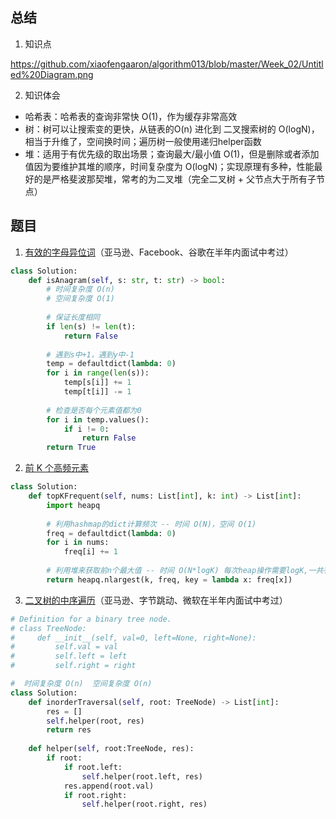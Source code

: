 ## 总结

1. 知识点

https://github.com/xiaofengaaron/algorithm013/blob/master/Week_02/Untitled%20Diagram.png



2. 知识体会

- 哈希表：哈希表的查询非常快 O(1)，作为缓存非常高效
- 树：树可以让搜索变的更快，从链表的O(n) 进化到 二叉搜索树的 O(logN)，相当于升维了，空间换时间；遍历树一般使用递归helper函数
- 堆：适用于有优先级的取出场景；查询最大/最小值 O(1)，但是删除或者添加值因为要维护其堆的顺序，时间复杂度为 O(logN)；实现原理有多种，性能最好的是严格斐波那契堆，常考的为二叉堆（完全二叉树 + 父节点大于所有子节点）



## 题目

1. [有效的字母异位词](https://leetcode-cn.com/problems/valid-anagram/description/)（亚马逊、Facebook、谷歌在半年内面试中考过）

```python
class Solution:
    def isAnagram(self, s: str, t: str) -> bool:
        # 时间复杂度 O(n)
        # 空间复杂度 O(1)
        
        # 保证长度相同
        if len(s) != len(t):
            return False
        
        # 遇到s中+1，遇到y中-1
        temp = defaultdict(lambda: 0)
        for i in range(len(s)):
            temp[s[i]] += 1 
            temp[t[i]] -= 1
        
        # 检查是否每个元素值都为0
        for i in temp.values():
            if i != 0:
                return False
        return True
```

2. [前 K 个高频元素](https://leetcode-cn.com/problems/top-k-frequent-elements/)

```python
class Solution:
    def topKFrequent(self, nums: List[int], k: int) -> List[int]:
        import heapq
        
        # 利用hashmap的dict计算频次 -- 时间 O(N)，空间 O(1)
        freq = defaultdict(lambda: 0)
        for i in nums:
            freq[i] += 1
        
        # 利用堆来获取前n个最大值 -- 时间 O(N*logK) 每次heap操作需要logK,一共有N个元素; 空间 O(N+k)
        return heapq.nlargest(k, freq, key = lambda x: freq[x])
```

3. [二叉树的中序遍历](https://leetcode-cn.com/problems/binary-tree-inorder-traversal/)（亚马逊、字节跳动、微软在半年内面试中考过）

```python
# Definition for a binary tree node.
# class TreeNode:
#     def __init__(self, val=0, left=None, right=None):
#         self.val = val
#         self.left = left
#         self.right = right

#  时间复杂度 O(n)  空间复杂度 O(n) 
class Solution:
    def inorderTraversal(self, root: TreeNode) -> List[int]:
        res = []
        self.helper(root, res)
        return res
    
    def helper(self, root:TreeNode, res):
        if root:
            if root.left:
                self.helper(root.left, res)
            res.append(root.val)
            if root.right:
                self.helper(root.right, res)
```

